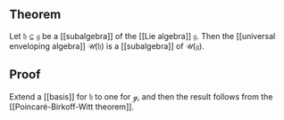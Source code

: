 ## Theorem
Let $\mathfrak h\subseteq \mathfrak g$ be a [[subalgebra]] of the [[Lie algebra]] $\mathfrak g$. Then the [[universal enveloping algebra]] $\mathcal U(\mathfrak h)$ is a [[subalgebra]] of $\mathcal U(\mathfrak g)$. 
## Proof
Extend a [[basis]] for $\mathfrak h$ to one for $\mathcal g$, and then the result follows from the [[Poincaré-Birkoff-Witt theorem]].